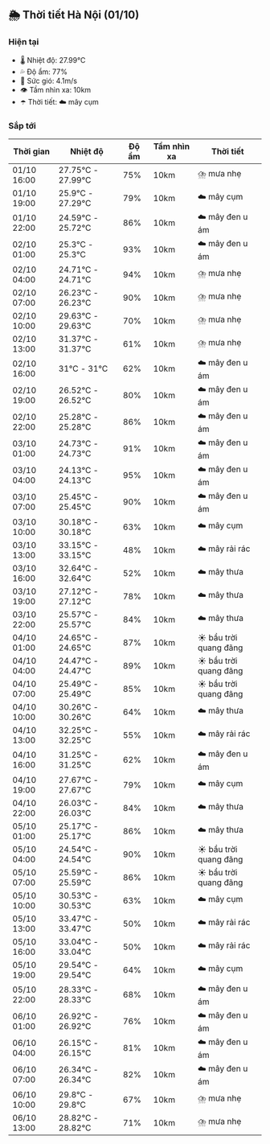 ## 🌦️ Thời tiết Hà Nội (01/10)

### Hiện tại

- 🌡️ Nhiệt độ: 27.99℃
- 💦 Độ ẩm: 77%
- 💨 Sức gió: 4.1m/s
- 👁️ Tầm nhìn xa: 10km
- ☂️ Thời tiết: ☁️ mây cụm

### Sắp tới

| Thời gian | Nhiệt độ | Độ ẩm | Tầm nhìn xa | Thời tiết |
| --- | --- | --- | --- | --- |
| 01/10 16:00 | 27.75℃ - 27.99℃ | 75% | 10km | ⛈️ mưa nhẹ |
| 01/10 19:00 | 25.9℃ - 27.29℃ | 79% | 10km | ☁️ mây cụm |
| 01/10 22:00 | 24.59℃ - 25.72℃ | 86% | 10km | ☁️ mây đen u ám |
| 02/10 01:00 | 25.3℃ - 25.3℃ | 93% | 10km | ☁️ mây đen u ám |
| 02/10 04:00 | 24.71℃ - 24.71℃ | 94% | 10km | ⛈️ mưa nhẹ |
| 02/10 07:00 | 26.23℃ - 26.23℃ | 90% | 10km | ⛈️ mưa nhẹ |
| 02/10 10:00 | 29.63℃ - 29.63℃ | 70% | 10km | ⛈️ mưa nhẹ |
| 02/10 13:00 | 31.37℃ - 31.37℃ | 61% | 10km | ⛈️ mưa nhẹ |
| 02/10 16:00 | 31℃ - 31℃ | 62% | 10km | ☁️ mây đen u ám |
| 02/10 19:00 | 26.52℃ - 26.52℃ | 80% | 10km | ☁️ mây đen u ám |
| 02/10 22:00 | 25.28℃ - 25.28℃ | 86% | 10km | ☁️ mây đen u ám |
| 03/10 01:00 | 24.73℃ - 24.73℃ | 91% | 10km | ☁️ mây đen u ám |
| 03/10 04:00 | 24.13℃ - 24.13℃ | 95% | 10km | ☁️ mây đen u ám |
| 03/10 07:00 | 25.45℃ - 25.45℃ | 90% | 10km | ☁️ mây đen u ám |
| 03/10 10:00 | 30.18℃ - 30.18℃ | 63% | 10km | ☁️ mây cụm |
| 03/10 13:00 | 33.15℃ - 33.15℃ | 48% | 10km | ☁️ mây rải rác |
| 03/10 16:00 | 32.64℃ - 32.64℃ | 52% | 10km | ☁️ mây thưa |
| 03/10 19:00 | 27.12℃ - 27.12℃ | 78% | 10km | ☁️ mây thưa |
| 03/10 22:00 | 25.57℃ - 25.57℃ | 84% | 10km | ☁️ mây thưa |
| 04/10 01:00 | 24.65℃ - 24.65℃ | 87% | 10km | ☀️ bầu trời quang đãng |
| 04/10 04:00 | 24.47℃ - 24.47℃ | 89% | 10km | ☀️ bầu trời quang đãng |
| 04/10 07:00 | 25.49℃ - 25.49℃ | 85% | 10km | ☀️ bầu trời quang đãng |
| 04/10 10:00 | 30.26℃ - 30.26℃ | 64% | 10km | ☁️ mây thưa |
| 04/10 13:00 | 32.25℃ - 32.25℃ | 55% | 10km | ☁️ mây rải rác |
| 04/10 16:00 | 31.25℃ - 31.25℃ | 62% | 10km | ☁️ mây đen u ám |
| 04/10 19:00 | 27.67℃ - 27.67℃ | 79% | 10km | ☁️ mây cụm |
| 04/10 22:00 | 26.03℃ - 26.03℃ | 84% | 10km | ☁️ mây thưa |
| 05/10 01:00 | 25.17℃ - 25.17℃ | 86% | 10km | ☁️ mây thưa |
| 05/10 04:00 | 24.54℃ - 24.54℃ | 90% | 10km | ☀️ bầu trời quang đãng |
| 05/10 07:00 | 25.59℃ - 25.59℃ | 86% | 10km | ☀️ bầu trời quang đãng |
| 05/10 10:00 | 30.53℃ - 30.53℃ | 63% | 10km | ☁️ mây cụm |
| 05/10 13:00 | 33.47℃ - 33.47℃ | 50% | 10km | ☁️ mây rải rác |
| 05/10 16:00 | 33.04℃ - 33.04℃ | 50% | 10km | ☁️ mây rải rác |
| 05/10 19:00 | 29.54℃ - 29.54℃ | 64% | 10km | ☁️ mây cụm |
| 05/10 22:00 | 28.33℃ - 28.33℃ | 68% | 10km | ☁️ mây đen u ám |
| 06/10 01:00 | 26.92℃ - 26.92℃ | 76% | 10km | ☁️ mây đen u ám |
| 06/10 04:00 | 26.15℃ - 26.15℃ | 81% | 10km | ☁️ mây đen u ám |
| 06/10 07:00 | 26.34℃ - 26.34℃ | 82% | 10km | ☁️ mây đen u ám |
| 06/10 10:00 | 29.8℃ - 29.8℃ | 67% | 10km | ⛈️ mưa nhẹ |
| 06/10 13:00 | 28.82℃ - 28.82℃ | 71% | 10km | ⛈️ mưa nhẹ |
